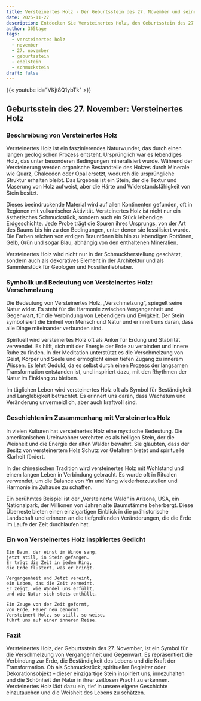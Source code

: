 ```yaml
---
title: Versteinertes Holz - Der Geburtsstein des 27. November und seine Bedeutung
date: 2025-11-27
description: Entdecken Sie Versteinertes Holz, den Geburtsstein des 27. November, der Verschmelzung symbolisiert. Seine Symbolik und Geschichte werden Sie inspirieren.
author: 365tage
tags:
  - versteinertes holz
  - november
  - 27. november
  - geburtsstein
  - edelstein
  - schmuckstein
draft: false
---
```


{{< youtube id="VKjt8Q1ybTk" >}}

## Geburtsstein des 27. November: Versteinertes Holz

### Beschreibung von Versteinertes Holz

Versteinertes Holz ist ein faszinierendes Naturwunder, das durch einen langen geologischen Prozess entsteht. Ursprünglich war es lebendiges Holz, das unter besonderen Bedingungen mineralisiert wurde. Während der Versteinerung werden organische Bestandteile des Holzes durch Minerale wie Quarz, Chalcedon oder Opal ersetzt, wodurch die ursprüngliche Struktur erhalten bleibt. Das Ergebnis ist ein Stein, der die Textur und Maserung von Holz aufweist, aber die Härte und Widerstandsfähigkeit von Stein besitzt.

Dieses beeindruckende Material wird auf allen Kontinenten gefunden, oft in Regionen mit vulkanischer Aktivität. Versteinertes Holz ist nicht nur ein ästhetisches Schmuckstück, sondern auch ein Stück lebendige Erdgeschichte. Jede Probe trägt die Spuren ihres Ursprungs, von der Art des Baums bis hin zu den Bedingungen, unter denen sie fossilisiert wurde. Die Farben reichen von erdigen Brauntönen bis hin zu lebendigen Rottönen, Gelb, Grün und sogar Blau, abhängig von den enthaltenen Mineralien.

Versteinertes Holz wird nicht nur in der Schmuckherstellung geschätzt, sondern auch als dekoratives Element in der Architektur und als Sammlerstück für Geologen und Fossilienliebhaber.

### Symbolik und Bedeutung von Versteinertes Holz: Verschmelzung

Die Bedeutung von Versteinertes Holz, „Verschmelzung“, spiegelt seine Natur wider. Es steht für die Harmonie zwischen Vergangenheit und Gegenwart, für die Verbindung von Lebendigem und Ewigkeit. Der Stein symbolisiert die Einheit von Mensch und Natur und erinnert uns daran, dass alle Dinge miteinander verbunden sind.

Spirituell wird versteinertes Holz oft als Anker für Erdung und Stabilität verwendet. Es hilft, sich mit der Energie der Erde zu verbinden und innere Ruhe zu finden. In der Meditation unterstützt es die Verschmelzung von Geist, Körper und Seele und ermöglicht einen tiefen Zugang zu innerem Wissen. Es lehrt Geduld, da es selbst durch einen Prozess der langsamen Transformation entstanden ist, und inspiriert dazu, mit den Rhythmen der Natur im Einklang zu bleiben.

Im täglichen Leben wird versteinertes Holz oft als Symbol für Beständigkeit und Langlebigkeit betrachtet. Es erinnert uns daran, dass Wachstum und Veränderung unvermeidlich, aber auch kraftvoll sind.

### Geschichten im Zusammenhang mit Versteinertes Holz

In vielen Kulturen hat versteinertes Holz eine mystische Bedeutung. Die amerikanischen Ureinwohner verehrten es als heiligen Stein, der die Weisheit und die Energie der alten Wälder bewahrt. Sie glaubten, dass der Besitz von versteinertem Holz Schutz vor Gefahren bietet und spirituelle Klarheit fördert.

In der chinesischen Tradition wird versteinertes Holz mit Wohlstand und einem langen Leben in Verbindung gebracht. Es wurde oft in Ritualen verwendet, um die Balance von Yin und Yang wiederherzustellen und Harmonie im Zuhause zu schaffen.

Ein berühmtes Beispiel ist der „Versteinerte Wald“ in Arizona, USA, ein Nationalpark, der Millionen von Jahren alte Baumstämme beherbergt. Diese Überreste bieten einen einzigartigen Einblick in die prähistorische Landschaft und erinnern an die tiefgreifenden Veränderungen, die die Erde im Laufe der Zeit durchlaufen hat.

### Ein von Versteinertes Holz inspiriertes Gedicht

```
Ein Baum, der einst im Winde sang,  
jetzt still, in Stein gefangen.  
Er trägt die Zeit in jedem Ring,  
die Erde flüstert, was er bringt.  

Vergangenheit und Jetzt vereint,  
ein Leben, das die Zeit verneint.  
Er zeigt, wie Wandel uns erfüllt,  
und wie Natur sich stets enthüllt.  

Ein Zeuge von der Zeit geformt,  
von Erde, Feuer neu genormt.  
Versteinert Holz, so still, so weise,  
führt uns auf einer inneren Reise.  
```

### Fazit

Versteinertes Holz, der Geburtsstein des 27. November, ist ein Symbol für die Verschmelzung von Vergangenheit und Gegenwart. Es repräsentiert die Verbindung zur Erde, die Beständigkeit des Lebens und die Kraft der Transformation. Ob als Schmuckstück, spiritueller Begleiter oder Dekorationsobjekt – dieser einzigartige Stein inspiriert uns, innezuhalten und die Schönheit der Natur in ihrer zeitlosen Pracht zu erkennen. Versteinertes Holz lädt dazu ein, tief in unsere eigene Geschichte einzutauchen und die Weisheit des Lebens zu schätzen.